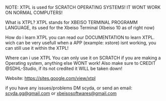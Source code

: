 NOTE:
XTPL is used for SCRATCH OPERATING SYSTEMS! IT WONT WORK ON NORMAL COMPUTERS!

What is XTPL?
XTPL stands for XBEISO TERMINAL PROGRAMM LANGUAGE, its used for the Xbeiso Terminal (Xbeiso 10 as of right now)

How do i learn XTPL
you can read our DOCUMENTATION to learn XTPL. wich can be very usefull when a APP (example: xstore) isnt working, you can still use it within the XTPL!

Where can i use XTPL
You can only use it on SCRATCH if you are making a Operating system, anything else WONT work! Also make sure to CREDIT @SDHL-Studio, if its not credited it WILL be taken down!

Website:
https://sites.google.com/view/xtpl

if you have any issues/problems DM scyda, or send an email: scyda.gg@gmail.com or xbeisosoftwares@gmail.com
